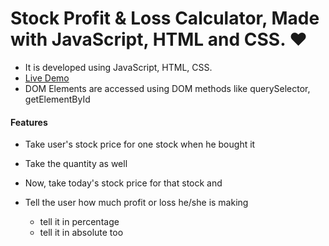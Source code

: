 # Stock Profit & Loss Calculator, Made with JavaScript, HTML and CSS. ❤️

- It is developed using JavaScript, HTML, CSS.
- [Live Demo](https://stockprofitlossali.netlify.app/)
- DOM Elements are accessed using DOM methods like querySelector, getElementById

#### Features

- Take user's stock price for one stock when he bought it
- Take the quantity as well

- Now, take today's stock price for that stock and
- Tell the user how much profit or loss he/she is making

  - tell it in percentage
  - tell it in absolute too
